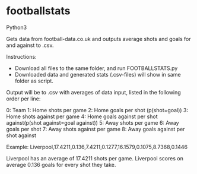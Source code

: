 # footballstats

Python3

Gets data from football-data.co.uk and outputs average shots and goals for and against to .csv.

Instructions:
 - Download all files to the same folder, and run FOOTBALLSTATS.py
 - Downloaded data and generated stats (.csv-files) will show in same folder as script.
 

Output will be to .csv with averages of data input, listed in the following order per line:

0: Team
1: Home shots per game
2: Home goals per shot (p(shot=goal))
3: Home shots against per game
4: Home goals against per shot against(p(shot against=goal against))
5: Away shots per game
6: Away goals per shot
7: Away shots against per game
8: Away goals against per shot against

Example:
Liverpool,17.4211,0.136,7.4211,0.1277,16.1579,0.1075,8.7368,0.1446

Liverpool has an average of 17.4211 shots per game.
Liverpool scores on average 0.136 goals for every shot they take.

